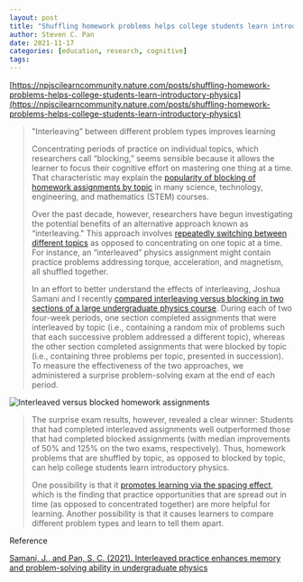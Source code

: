 ```yaml
---
layout: post
title: "Shuffling homework problems helps college students learn introductory physics"
author: Steven C. Pan
date: 2021-11-17
categories: [education, research, cognitive]
tags:
---
```

[https://npjscilearncommunity.nature.com/posts/shuffling-homework-problems-helps-college-students-learn-introductory-physics](https://npjscilearncommunity.nature.com/posts/shuffling-homework-problems-helps-college-students-learn-introductory-physics)

> "Interleaving” between different problem types improves learning
>
> Concentrating periods of practice on individual topics, which researchers call “blocking,” seems sensible because it allows the learner to focus their cognitive effort on mastering one thing at a time. That characteristic may explain the [popularity of blocking of homework assignments by topic](https://link.springer.com/article/10.1007/s10648-020-09516-2) in many science, technology, engineering, and mathematics (STEM) courses. 
>
> Over the past decade, however, researchers have begun investigating the potential benefits of an alternative approach known as “interleaving." This approach involves [repeatedly switching between different topics](https://www.scientificamerican.com/article/the-interleaving-effect-mixing-it-up-boosts-learning/) as opposed to concentrating on one topic at a time. For instance, an “interleaved” physics assignment might contain practice problems addressing torque, acceleration, and magnetism, all shuffled together.  
>
> In an effort to better understand the effects of interleaving, Joshua Samani and I recently [compared interleaving versus blocking in two sections of a large undergraduate physics course](https://www.nature.com/articles/s41539-021-00110-x). During each of two four-week periods, one section completed assignments that were interleaved by topic (i.e., containing a random mix of problems such that each successive problem addressed a different topic), whereas the other section completed assignments that were blocked by topic (i.e., containing three problems per topic, presented in succession). To measure the effectiveness of the two approaches, we administered a surprise problem-solving exam at the end of each period. 

![Interleaved versus blocked homework assignments](https://npjscilearncommunity.nature.com/cdn-cgi/image/quality=90/https://images.zapnito.com/uploads/aXwisEVoRd2YRoJfN2uj_figure1.png)

> The surprise exam results, however, revealed a clear winner: Students that had completed interleaved assignments well outperformed those that had completed blocked assignments (with median improvements of 50% and 125% on the two exams, respectively). Thus, homework problems that are shuffled by topic, as opposed to blocked by topic, can help college students learn introductory physics.  
>
> One possibility is that it [promotes learning via the spacing effect](https://journals.sagepub.com/doi/abs/10.1177/2372732215624708), which is the finding that practice opportunities that are spread out in time (as opposed to concentrated together) are more helpful for learning. Another possibility is that it causes learners to compare different problem types and learn to tell them apart. 

Reference

[Samani, J., and Pan, S. C. (2021). Interleaved practice enhances memory and problem-solving ability in undergraduate physics](https://www.nature.com/articles/s41539-021-00110-x)
